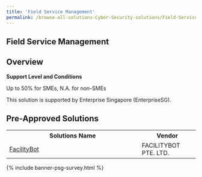 ```yaml
---
title: 'Field Service Management'
permalink: /browse-all-solutions-Cyber-Security-solutions/Field-Service-Management
---
```


## Field Service Management
## Overview

**Support Level and Conditions**

Up to 50% for SMEs, N.A. for non-SMEs

This solution is supported by Enterprise Singapore (EnterpriseSG).

## Pre-Approved Solutions

<table>
<tr>
<th style='width: auto;'><b>Solutions Name</b></th>
<th style='width: 30%;'><b>Vendor</b></th>
</tr>
<tr>
<td><a href='/productivity-solutions-grant/solutionrepo/201938906W-FcltyBot-G' target='_blank'>FacilityBot</a><br></td>
<td>FACILITYBOT PTE. LTD.</td>
</tr>
</table>

{% include banner-psg-survey.html %}
